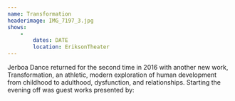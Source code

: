 ```yaml
---
name: Transformation
headerimage: IMG_7197_3.jpg
shows:
    -
        dates: DATE
        location: EriksonTheater
---
```

Jerboa Dance returned for the second time in 2016 with another new work, Transformation, an athletic, modern exploration of human development from childhood to adulthood, dysfunction, and relationships. Starting the evening off was guest works presented by: